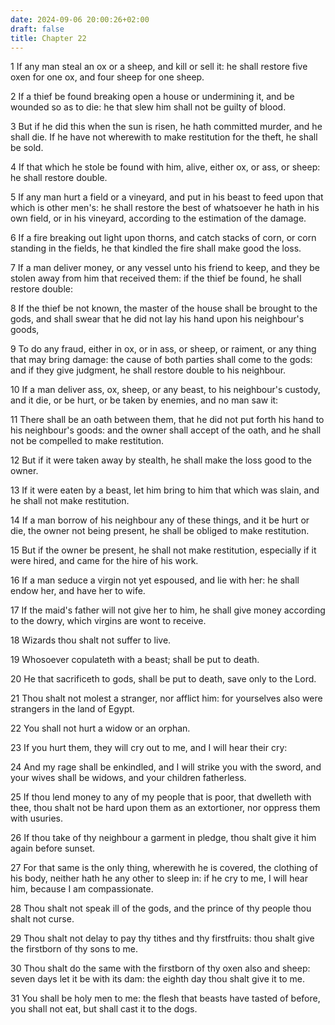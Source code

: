 ```yaml
---
date: 2024-09-06 20:00:26+02:00
draft: false
title: Chapter 22
---
```




1 If any man steal an ox or a sheep, and kill or sell it: he shall restore five oxen for one ox, and four sheep for one sheep.

2 If a thief be found breaking open a house or undermining it, and be wounded so as to die: he that slew him shall not be guilty of blood.

3 But if he did this when the sun is risen, he hath committed murder, and he shall die. If he have not wherewith to make restitution for the theft, he shall be sold.

4 If that which he stole be found with him, alive, either ox, or ass, or sheep: he shall restore double.

5 If any man hurt a field or a vineyard, and put in his beast to feed upon that which is other men's: he shall restore the best of whatsoever he hath in his own field, or in his vineyard, according to the estimation of the damage.

6 If a fire breaking out light upon thorns, and catch stacks of corn, or corn standing in the fields, he that kindled the fire shall make good the loss.

7 If a man deliver money, or any vessel unto his friend to keep, and they be stolen away from him that received them: if the thief be found, he shall restore double:

8 If the thief be not known, the master of the house shall be brought to the gods, and shall swear that he did not lay his hand upon his neighbour's goods,

9 To do any fraud, either in ox, or in ass, or sheep, or raiment, or any thing that may bring damage: the cause of both parties shall come to the gods: and if they give judgment, he shall restore double to his neighbour.

10 If a man deliver ass, ox, sheep, or any beast, to his neighbour's custody, and it die, or be hurt, or be taken by enemies, and no man saw it:

11 There shall be an oath between them, that he did not put forth his hand to his neighbour's goods: and the owner shall accept of the oath, and he shall not be compelled to make restitution.

12 But if it were taken away by stealth, he shall make the loss good to the owner.

13 If it were eaten by a beast, let him bring to him that which was slain, and he shall not make restitution.

14 If a man borrow of his neighbour any of these things, and it be hurt or die, the owner not being present, he shall be obliged to make restitution.

15 But if the owner be present, he shall not make restitution, especially if it were hired, and came for the hire of his work.

16 If a man seduce a virgin not yet espoused, and lie with her: he shall endow her, and have her to wife.

17 If the maid's father will not give her to him, he shall give money according to the dowry, which virgins are wont to receive.

18 Wizards thou shalt not suffer to live.

19 Whosoever copulateth with a beast; shall be put to death.

20 He that sacrificeth to gods, shall be put to death, save only to the Lord.

21 Thou shalt not molest a stranger, nor afflict him: for yourselves also were strangers in the land of Egypt.

22 You shall not hurt a widow or an orphan.

23 If you hurt them, they will cry out to me, and I will hear their cry:

24 And my rage shall be enkindled, and I will strike you with the sword, and your wives shall be widows, and your children fatherless.

25 If thou lend money to any of my people that is poor, that dwelleth with thee, thou shalt not be hard upon them as an extortioner, nor oppress them with usuries.

26 If thou take of thy neighbour a garment in pledge, thou shalt give it him again before sunset.

27 For that same is the only thing, wherewith he is covered, the clothing of his body, neither hath he any other to sleep in: if he cry to me, I will hear him, because I am compassionate.

28 Thou shalt not speak ill of the gods, and the prince of thy people thou shalt not curse.

29 Thou shalt not delay to pay thy tithes and thy firstfruits: thou shalt give the firstborn of thy sons to me.

30 Thou shalt do the same with the firstborn of thy oxen also and sheep: seven days let it be with its dam: the eighth day thou shalt give it to me.

31 You shall be holy men to me: the flesh that beasts have tasted of before, you shall not eat, but shall cast it to the dogs.


